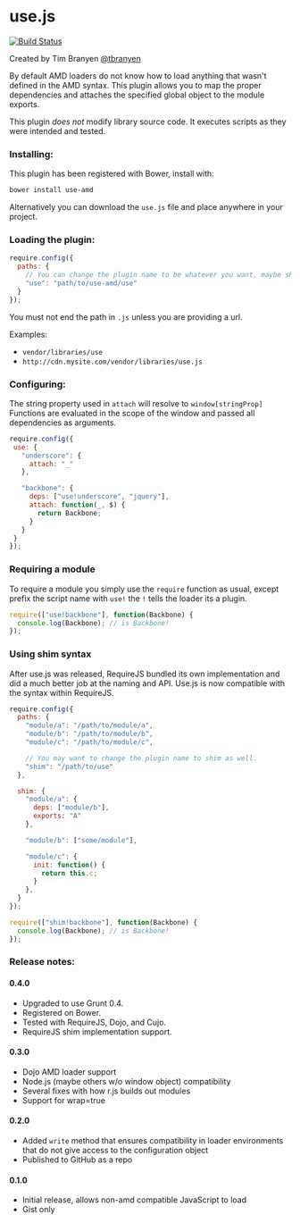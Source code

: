 use.js
======

[![Build Status](https://travis-ci.org/tbranyen/use.js.png?branch=master)](https://travis-ci.org/tbranyen/use.js)
  
Created by Tim Branyen [@tbranyen](http://twitter.com/tbranyen)

By default AMD loaders do not know how to load anything that wasn't defined in
the AMD syntax.  This plugin allows you to map the proper dependencies  and
attaches the specified global object to the module exports.

This plugin *does not* modify library source code.  It executes scripts as they
were intended and tested.

### Installing: ###

This plugin has been registered with Bower, install with:

``` bash
bower install use-amd
```

Alternatively you can download the `use.js` file and place anywhere in your
project.

### Loading the plugin: ###

``` javascript
require.config({
  paths: {
    // You can change the plugin name to be whatever you want, maybe shim?
    "use": "path/to/use-amd/use"
  }
});
```

You must not end the path in `.js` unless you are providing a url.

Examples:

* `vendor/libraries/use`
* `http://cdn.mysite.com/vendor/libraries/use.js`

### Configuring: ###

The string property used in `attach` will resolve to `window[stringProp]`
Functions are evaluated in the scope of the window and passed all dependencies
as arguments.

``` javascript
require.config({
 use: {
   "underscore": {
     attach: "_"
   },

   "backbone": {
     deps: ["use!underscore", "jquery"],
     attach: function(_, $) {
       return Backbone;
     }
   }
 }
});
```

### Requiring a module ###

To require a module you simply use the `require` function as usual, except
prefix the script name with `use!` the `!` tells the loader its a plugin.

``` javascript
require(["use!backbone"], function(Backbone) {
  console.log(Backbone); // is Backbone!
});
```

### Using shim syntax ###

After use.js was released, RequireJS bundled its own implementation and did a
much better job at the naming and API.  Use.js is now compatible with the
syntax within RequireJS.

``` javascript
require.config({
  paths: {
    "module/a": "/path/to/module/a",
    "module/b": "/path/to/module/b",
    "module/c": "/path/to/module/c",

    // You may want to change the plugin name to shim as well.
    "shim": "/path/to/use"
  },

  shim: {
    "module/a": {
      deps: ["module/b"],
      exports: "A"
    },

    "module/b": ["some/module"],

    "module/c": {
      init: function() {
        return this.c;
      }
    },
  }
});

require(["shim!backbone"], function(Backbone) {
  console.log(Backbone); // is Backbone!
});
```

### Release notes: ###

#### 0.4.0 ####

* Upgraded to use Grunt 0.4.
* Registered on Bower.
* Tested with RequireJS, Dojo, and Cujo.
* RequireJS shim implementation support.

#### 0.3.0 ####

* Dojo AMD loader support
* Node.js (maybe others w/o window object) compatibility
* Several fixes with how r.js builds out modules
* Support for wrap=true

#### 0.2.0 ####

* Added `write` method that ensures compatibility in loader environments that
  do not give access to the configuration object
* Published to GitHub as a repo

#### 0.1.0 ####

* Initial release, allows non-amd compatible JavaScript to load
* Gist only
